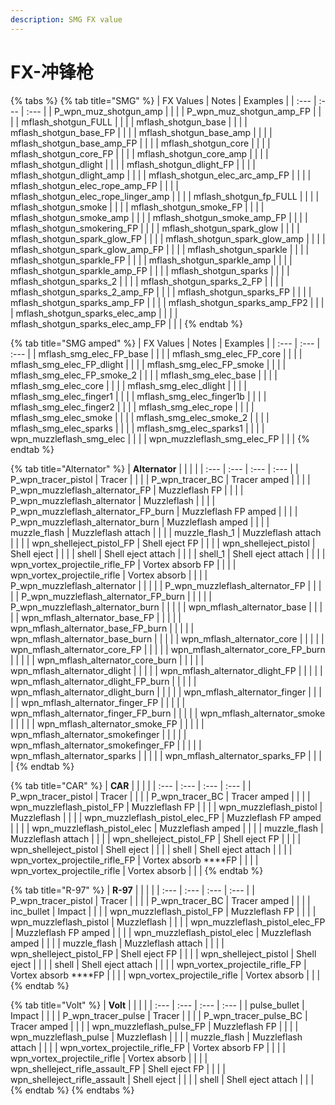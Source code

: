 ```yaml
---
description: SMG FX value
---
```


# FX-冲锋枪

{% tabs %}
{% tab title="SMG" %}
| FX Values | Notes | Examples |
| :--- | :--- | :--- |
| P\_wpn\_muz\_shotgun\_amp |  |  |
| P\_wpn\_muz\_shotgun\_amp\_FP |  |  |
| mflash\_shotgun\_FULL |  |  |
| mflash\_shotgun\_base |  |  |
| mflash\_shotgun\_base\_FP |  |  |
| mflash\_shotgun\_base\_amp |  |  |
| mflash\_shotgun\_base\_amp\_FP |  |  |
| mflash\_shotgun\_core |  |  |
| mflash\_shotgun\_core\_FP |  |  |
| mflash\_shotgun\_core\_amp |  |  |
| mflash\_shotgun\_dlight |  |  |
| mflash\_shotgun\_dlight\_FP |  |  |
| mflash\_shotgun\_dlight\_amp |  |  |
| mflash\_shotgun\_elec\_arc\_amp\_FP |  |  |
| mflash\_shotgun\_elec\_rope\_amp\_FP |  |  |
| mflash\_shotgun\_elec\_rope\_linger\_amp |  |  |
| mflash\_shotgun\_fp\_FULL |  |  |
| mflash\_shotgun\_smoke |  |  |
| mflash\_shotgun\_smoke\_FP |  |  |
| mflash\_shotgun\_smoke\_amp |  |  |
| mflash\_shotgun\_smoke\_amp\_FP |  |  |
| mflash\_shotgun\_smokering\_FP |  |  |
| mflash\_shotgun\_spark\_glow |  |  |
| mflash\_shotgun\_spark\_glow\_FP |  |  |
| mflash\_shotgun\_spark\_glow\_amp |  |  |
| mflash\_shotgun\_spark\_glow\_amp\_FP |  |  |
| mflash\_shotgun\_sparkle |  |  |
| mflash\_shotgun\_sparkle\_FP |  |  |
| mflash\_shotgun\_sparkle\_amp |  |  |
| mflash\_shotgun\_sparkle\_amp\_FP |  |  |
| mflash\_shotgun\_sparks |  |  |
| mflash\_shotgun\_sparks\_2 |  |  |
| mflash\_shotgun\_sparks\_2\_FP |  |  |
| mflash\_shotgun\_sparks\_2\_amp\_FP |  |  |
| mflash\_shotgun\_sparks\_FP |  |  |
| mflash\_shotgun\_sparks\_amp\_FP |  |  |
| mflash\_shotgun\_sparks\_amp\_FP2 |  |  |
| mflash\_shotgun\_sparks\_elec\_amp |  |  |
| mflash\_shotgun\_sparks\_elec\_amp\_FP |  |  |
{% endtab %}

{% tab title="SMG amped" %}
| FX Values | Notes | Examples |
| :--- | :--- | :--- |
| mflash\_smg\_elec\_FP\_base |  |  |
| mflash\_smg\_elec\_FP\_core |  |  |
| mflash\_smg\_elec\_FP\_dlight |  |  |
| mflash\_smg\_elec\_FP\_smoke |  |  |
| mflash\_smg\_elec\_FP\_smoke\_2 |  |  |
| mflash\_smg\_elec\_base |  |  |
| mflash\_smg\_elec\_core |  |  |
| mflash\_smg\_elec\_dlight |  |  |
| mflash\_smg\_elec\_finger1 |  |  |
| mflash\_smg\_elec\_finger1b |  |  |
| mflash\_smg\_elec\_finger2 |  |  |
| mflash\_smg\_elec\_rope |  |  |
| mflash\_smg\_elec\_smoke |  |  |
| mflash\_smg\_elec\_smoke\_2 |  |  |
| mflash\_smg\_elec\_sparks |  |  |
| mflash\_smg\_elec\_sparks1 |  |  |
| wpn\_muzzleflash\_smg\_elec |  |  |
| wpn\_muzzleflash\_smg\_elec\_FP |  |  |
{% endtab %}

{% tab title="Alternator" %}
| **Alternator** |  |  |  |
| :--- | :--- | :--- | :--- |
| P\_wpn\_tracer\_pistol | Tracer |  |  |
| P\_wpn\_tracer\_BC | Tracer amped |  |  |
| P\_wpn\_muzzleflash\_alternator\_FP | Muzzleflash FP |  |  |
| P\_wpn\_muzzleflash\_alternator | Muzzleflash |  |  |
| P\_wpn\_muzzleflash\_alternator\_FP\_burn | Muzzleflash FP amped |  |  |
| P\_wpn\_muzzleflash\_alternator\_burn | Muzzleflash amped |  |  |
| muzzle\_flash | Muzzleflash attach |  |  |
| muzzle\_flash\_1 | Muzzleflash attach |  |  |
| wpn\_shelleject\_pistol\_FP | Shell eject FP |  |  |
| wpn\_shelleject\_pistol | Shell eject |  |  |
| shell | Shell eject attach |  |  |
| shell\_1 | Shell eject attach |  |  |
| wpn\_vortex\_projectile\_rifle\_FP | Vortex absorb FP |  |  |
| wpn\_vortex\_projectile\_rifle | Vortex absorb |  |  |
| P\_wpn\_muzzleflash\_alternator |  |  |  |
| P\_wpn\_muzzleflash\_alternator\_FP |  |  |  |
| P\_wpn\_muzzleflash\_alternator\_FP\_burn |  |  |  |
| P\_wpn\_muzzleflash\_alternator\_burn |  |  |  |
| wpn\_mflash\_alternator\_base |  |  |  |
| wpn\_mflash\_alternator\_base\_FP |  |  |  |
| wpn\_mflash\_alternator\_base\_FP\_burn |  |  |  |
| wpn\_mflash\_alternator\_base\_burn |  |  |  |
| wpn\_mflash\_alternator\_core |  |  |  |
| wpn\_mflash\_alternator\_core\_FP |  |  |  |
| wpn\_mflash\_alternator\_core\_FP\_burn |  |  |  |
| wpn\_mflash\_alternator\_core\_burn |  |  |  |
| wpn\_mflash\_alternator\_dlight |  |  |  |
| wpn\_mflash\_alternator\_dlight\_FP |  |  |  |
| wpn\_mflash\_alternator\_dlight\_FP\_burn |  |  |  |
| wpn\_mflash\_alternator\_dlight\_burn |  |  |  |
| wpn\_mflash\_alternator\_finger |  |  |  |
| wpn\_mflash\_alternator\_finger\_FP |  |  |  |
| wpn\_mflash\_alternator\_finger\_FP\_burn |  |  |  |
| wpn\_mflash\_alternator\_smoke |  |  |  |
| wpn\_mflash\_alternator\_smoke\_FP |  |  |  |
| wpn\_mflash\_alternator\_smokefinger |  |  |  |
| wpn\_mflash\_alternator\_smokefinger\_FP |  |  |  |
| wpn\_mflash\_alternator\_sparks |  |  |  |
| wpn\_mflash\_alternator\_sparks\_FP |  |  |  |
{% endtab %}

{% tab title="CAR" %}
| **CAR** |  |  |  |
| :--- | :--- | :--- | :--- |
| P\_wpn\_tracer\_pistol | Tracer |  |  |
| P\_wpn\_tracer\_BC | Tracer amped |  |  |
| wpn\_muzzleflash\_pistol\_FP | Muzzleflash FP |  |  |
| wpn\_muzzleflash\_pistol | Muzzleflash |  |  |
| wpn\_muzzleflash\_pistol\_elec\_FP | Muzzleflash FP amped |  |  |
| wpn\_muzzleflash\_pistol\_elec | Muzzleflash amped |  |  |
| muzzle\_flash | Muzzleflash attach |  |  |
| wpn\_shelleject\_pistol\_FP | Shell eject FP |  |  |
| wpn\_shelleject\_pistol | Shell eject |  |  |
| shell | Shell eject attach |  |  |
| wpn\_vortex\_projectile\_rifle\_FP | Vortex absorb ****FP |  |  |
| wpn\_vortex\_projectile\_rifle | Vortex absorb |  |  |
{% endtab %}

{% tab title="R-97" %}
| **R-97** |  |  |  |
| :--- | :--- | :--- | :--- |
| P\_wpn\_tracer\_pistol | Tracer |  |  |
| P\_wpn\_tracer\_BC | Tracer amped |  |  |
| inc\_bullet | Impact |  |  |
| wpn\_muzzleflash\_pistol\_FP | Muzzleflash FP |  |  |
| wpn\_muzzleflash\_pistol | Muzzleflash |  |  |
| wpn\_muzzleflash\_pistol\_elec\_FP | Muzzleflash FP amped |  |  |
| wpn\_muzzleflash\_pistol\_elec | Muzzleflash amped |  |  |
| muzzle\_flash | Muzzleflash attach |  |  |
| wpn\_shelleject\_pistol\_FP | Shell eject FP |  |  |
| wpn\_shelleject\_pistol | Shell eject |  |  |
| shell | Shell eject attach |  |  |
| wpn\_vortex\_projectile\_rifle\_FP | Vortex absorb ****FP |  |  |
| wpn\_vortex\_projectile\_rifle | Vortex absorb |  |  |
{% endtab %}

{% tab title="Volt" %}
| **Volt** |  |  |  |
| :--- | :--- | :--- | :--- |
| pulse\_bullet | Impact |  |  |
| P\_wpn\_tracer\_pulse | Tracer |  |  |
| P\_wpn\_tracer\_pulse\_BC | Tracer amped |  |  |
| wpn\_muzzleflash\_pulse\_FP | Muzzleflash FP |  |  |
| wpn\_muzzleflash\_pulse | Muzzleflash |  |  |
| muzzle\_flash | Muzzleflash attach |  |  |
| wpn\_vortex\_projectile\_rifle\_FP | Vortex absorb FP |  |  |
| wpn\_vortex\_projectile\_rifle | Vortex absorb |  |  |
| wpn\_shelleject\_rifle\_assault\_FP | Shell eject FP |  |  |
| wpn\_shelleject\_rifle\_assault | Shell eject |  |  |
| shell | Shell eject attach |  |  |
{% endtab %}
{% endtabs %}

